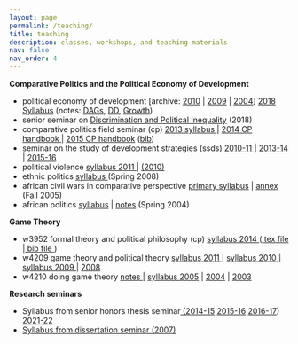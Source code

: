 ```yaml
---
layout: page
permalink: /teaching/
title: teaching
description: classes, workshops, and teaching materials
nav: false
nav_order: 4
---
```


<strong>Comparative Politics and the Political Economy of Development</strong>
<ul>
 	<li>political economy of development [archive: <a href="http://www.columbia.edu/~mh2245/2010_Syllabus.pdf">2010</a> | <a href="http://www.columbia.edu/~mh2245/Dev2009.pdf">2009</a> | <a href="http://www.columbia.edu/~mh2245/DEV_Syllabus.doc">2004</a>] <a href="http://www.macartan.nyc/wp-content/uploads/2018/10/2018-Development.pdf">2018 Syllabus</a> (notes: <a href="http://www.macartan.nyc/wp-content/uploads/2018/09/DAGS.pdf">DAGs</a>, <a href="http://www.macartan.nyc/wp-content/uploads/2018/09/sessions.pdf">DD</a>, <a href="http://www.macartan.nyc/wp-content/uploads/2018/09/growth3.pdf">Growth</a>)</li>
 	<li>senior seminar on <a href="http://www.macartan.nyc/wp-content/uploads/2015/08/Discrimination-and-Political-Inequality-Research-Seminar.pdf">Discrimination and Political Inequality</a> (2018)</li>
 	<li>comparative politics field seminar (cp) <a href="http://www.columbia.edu/%7Emh2245/CP2013_Syllabus.pdf">2013 syllabus </a> | <a href="http://www.columbia.edu/%7Emh2245/Comps_Handbook.pdf">2014 CP handbook </a>| <a href="http://www.macartan.nyc/wp-content/uploads/2015/08/201516-CU-CP-Comps-Handbook.pdf">2015 CP handbook</a> (<a href="http://www.columbia.edu/%7Emh2245/references2014.bib">bib</a>)</li>
 	<li>seminar on the study of development strategies (ssds) <a href="http:/cu-csds.org/ssds/ssds-2010-11/">2010-11 </a> | <a href="http:/cu-csds.org/ssds/2013-14/">2013-14 </a>| <a href="http://macartan.nyc/teaching/ssds-15-16/">2015-16</a></li>
 	<li>political violence <a href="http://www.columbia.edu/%7Emh2245/Syllabus_20110122.pdf">syllabus 2011 </a>| <a href="http://www.columbia.edu/%7Emh2245/Syllabus_20100118.pdf">(2010) </a></li>
 	<li>ethnic politics <a href="http://www.columbia.edu/%7Emh2245/ethnic_politics_syllabus.pdf">syllabus </a>(Spring 2008)</li>
 	<li>african civil wars in comparative perspective <a href="http://www.columbia.edu/%7Emh2245/cw_syllabus.pdf">primary syllabus</a> | <a href="http://www.columbia.edu/%7Emh2245/syllabus2.pdf">annex</a> (Fall 2005)</li>
 	<li>african politics <a href="../assets/pdf/teaching/2004_africa_politics_syllabus.pdf">syllabus</a> | <a href="http://www.columbia.edu/%7Emh2245/AfricaCourse2004.pdf">notes</a> (Spring 2004)</li>
</ul>
<strong>Game Theory</strong>
<ul>
 	<li>w3952 formal theory and political philosophy (cp) <a href="http://www.columbia.edu/%7Emh2245/Phil2014_Syllabus.pdf">syllabus 2014 </a>(<a href="http://www.columbia.edu/%7Emh2245/Phil2014_Syllabus.tex"> tex file </a>|<a href="http://www.columbia.edu/%7Emh2245/Phil2014_Syllabus.bib"> bib file </a>)</li>
 	<li>w4209 game theory and political theory <a href="http://www.columbia.edu/%7Emh2245/GT_2011.pdf">syllabus 2011 </a>| <a href="http://www.columbia.edu/%7Emh2245/GT_2010.pdf">syllabus 2010 </a>| <a href="http://www.columbia.edu/%7Emh2245/Syllabus2009.pdf">syllabus 2009 </a>| <a href="http://www.columbia.edu/%7Emh2245/Syllabus2008.pdf">2008 </a></li>
 	<li>w4210 doing game theory <a href="http://www.columbia.edu/%7Emh2245/GT_notes05.pdf">notes </a>| <a href="http://www.columbia.edu/%7Emh2245/GT_Syllabus05.pdf">syllabus 2005</a> | <a href="http://www.columbia.edu/%7Emh2245/GT_Syllabus04.pdf">2004</a> | <a href="http://www.columbia.edu/%7Emh2245/GT_Syllabus.pdf">2003</a></li>
</ul>
<strong>Research seminars</strong>
<ul>
 	<li>Syllabus from senior honors thesis seminar<a href="http://www.columbia.edu/%7Emh2245/HonorsSyllabus1415.pdf"> (2014-15</a> <a href="http://macartan.nyc/?page_id=513">2015-16</a> <a href="http://macartan.nyc/wp-content/uploads/2020/04/HonorsSyllabus1617.pdf">2016-17</a>) <a href="http://macartan.nyc/teaching/honors-seminar-21-22/">2021-22</a></li>
 	<li><a href="http://www.columbia.edu/%7Emh2245/disssyllabus.pdf">Syllabus from dissertation seminar (2007)</a></li>
</ul>
